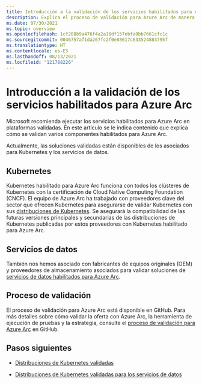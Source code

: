 ```yaml
---
title: Introducción a la validación de los servicios habilitados para Azure Arc
description: Explica el proceso de validación para Azure Arc de manera que se ajuste a Kubernetes, Data Services y las extensiones de clúster habilitados para Arc.
ms.date: 07/30/2021
ms.topic: overview
ms.openlocfilehash: 1cf208b9a476f4a2a16df157ebfa0bb7661cfc1c
ms.sourcegitcommit: 0046757af1da267fc2f0e88617c633524883795f
ms.translationtype: HT
ms.contentlocale: es-ES
ms.lasthandoff: 08/13/2021
ms.locfileid: "121788226"
---
```

# <a name="overview-of-azure-arc-enabled-service-validation"></a>Introducción a la validación de los servicios habilitados para Azure Arc

Microsoft recomienda ejecutar los servicios habilitados para Azure Arc en plataformas validadas. En este artículo se le indica contenido que explica cómo se validan varios componentes habilitados para Azure Arc. 

Actualmente, las soluciones validadas están disponibles de los asociados para Kubernetes y los servicios de datos.

## <a name="kubernetes"></a>Kubernetes

Kubernetes habilitado para Azure Arc funciona con todos los clústeres de Kubernetes con la certificación de Cloud Native Computing Foundation (CNCF). El equipo de Azure Arc ha trabajado con proveedores clave del sector que ofrecen Kubernetes para asegurarse de validar Kubernetes con sus [distribuciones de Kubernetes](../kubernetes/validation-program.md). Se asegurará la compatibilidad de las futuras versiones principales y secundarias de las distribuciones de Kubernetes publicadas por estos proveedores con Kubernetes habilitado para Azure Arc.

## <a name="data-services"></a>Servicios de datos

También nos hemos asociado con fabricantes de equipos originales (OEM) y proveedores de almacenamiento asociados para validar soluciones de [servicios de datos habilitados para Azure Arc](../data/validation-program.md).

## <a name="validation-process"></a>Proceso de validación

El proceso de validación para Azure Arc está disponible en GitHub. Para más detalles sobre cómo validar la oferta con Azure Arc, la herramienta de ejecución de pruebas y la estrategia, consulte el [proceso de validación para Azure Arc](https://github.com/Azure/azure-arc-validation/) en GitHub.

## <a name="next-steps"></a>Pasos siguientes

* [Distribuciones de Kubernetes validadas](../kubernetes/validation-program.md?toc=/azure/azure-arc/toc.json&bc=/azure/azure-arc/breadcrumb/toc.json)

* [Distribuciones de Kubernetes validadas para los servicios de datos](../data/validation-program.md?toc=/azure/azure-arc/toc.json&bc=/azure/azure-arc/breadcrumb/toc.json)
